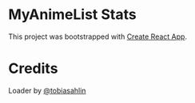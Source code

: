 # MyAnimeList Stats

This project was bootstrapped with [Create React App](https://github.com/facebook/create-react-app).

# Credits

Loader by [@tobiasahlin](https://tobiasahlin.com/spinkit/)
